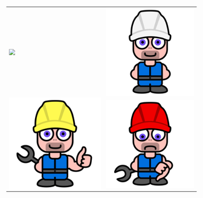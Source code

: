 <table style="border:none;">
<tr>
  <td style="border:none;"><img align='center' src="https://raw.githubusercontent.com/monsterkodi/konrad/master/img/konrad_sleep.png"></td>
  <td style="border:none;"><img align='center' src="https://raw.githubusercontent.com/monsterkodi/konrad/master/img/konrad_idle.png"></td>
</tr><tr>
<td style="border:none;"><img align='center' src="https://raw.githubusercontent.com/monsterkodi/konrad/master/img/konrad_ok.png"></td>
<td style="border:none;"><img align='center' src="https://raw.githubusercontent.com/monsterkodi/konrad/master/img/konrad_error.png"></td>
</tr>
</table>
